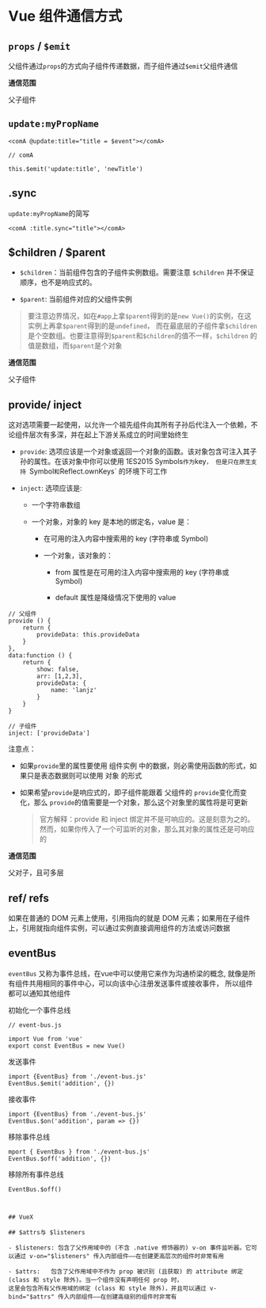 # Vue 组件通信方式

## `props` / `$emit `

父组件通过`props`的方式向子组件传递数据，而子组件通过`$emit`父组件通信

**通信范围**

父子组件

## `update:myPropName`

```
<comA @update:title="title = $event"></comA>
```  

```
// comA

this.$emit('update:title', 'newTitle')
```      

## .sync

`update:myPropName`的简写

```
<comA :title.sync="title"></comA>
```

## $children / $parent

- `$children`：当前组件包含的子组件实例数组。需要注意 `$children` 并不保证顺序，也不是响应式的。

- `$parent`: 当前组件对应的父组件实例

> 要注意边界情况，如在`#app`上拿`$parent`得到的是`new Vue()`的实例，在这实例上再拿`$parent`得到的是`undefined`，
> 而在最底层的子组件拿`$children`是个空数组。也要注意得到`$parent`和`$children`的值不一样，`$children` 的值是数组，而`$parent`是个对象

**通信范围**
 
父子组件

## provide/ inject

这对选项需要一起使用，以允许一个祖先组件向其所有子孙后代注入一个依赖，不论组件层次有多深，并在起上下游关系成立的时间里始终生

- `provide`: 选项应该是一个对象或返回一个对象的函数。该对象包含可注入其子孙的属性。在该对象中你可以使用 1ES2015 Symbols` 作为 `key`，
  但是只在原生支持 `Symbol` 和 `Reflect.ownKeys` 的环境下可工作
  
- `inject`: 选项应该是:

  - 一个字符串数组
  
  - 一个对象，对象的 key 是本地的绑定名，value 是：
  
    - 在可用的注入内容中搜索用的 key (字符串或 Symbol)
    
    - 一个对象，该对象的：
    
      - from 属性是在可用的注入内容中搜索用的 key (字符串或 Symbol)
      
      - default 属性是降级情况下使用的 value
      
```
// 父组件
provide () {
    return {
        provideData: this.provideData
    }
},
data:function () {
    return {
        show: false,
        arr: [1,2,3],
        provideData: {
            name: 'lanjz'
        }
    }
}
```
```
// 子组件
inject: ['provideData']
```

注意点：

- 如果`provide`里的属性要使用 组件实例 中的数据，则必需使用函数的形式，如果只是表态数据则可以使用 对象 的形式

- 如果希望`provide`是响应式的，即子组件能跟着 父组件的 `provide`变化而变化，那么 `provide`的值需要是一个对象，那么这个对象里的属性将是可更新
  > 官方解释：provide 和 inject 绑定并不是可响应的。这是刻意为之的。然而，如果你传入了一个可监听的对象，那么其对象的属性还是可响应的

**通信范围**
 
父对子，且可多层

## ref/ refs

如果在普通的 DOM 元素上使用，引用指向的就是 DOM 元素；如果用在子组件上，引用就指向组件实例，可以通过实例直接调用组件的方法或访问数据

## eventBus

`eventBus` 又称为事件总线，在vue中可以使用它来作为沟通桥梁的概念, 就像是所有组件共用相同的事件中心，可以向该中心注册发送事件或接收事件， 所以组件都可以通知其他组件

初始化一个事件总线
```
// event-bus.js

import Vue from 'vue'
export const EventBus = new Vue()
```

发送事件
```
import {EventBus} from './event-bus.js'
EventBus.$emit('addition', {})
```

接收事件
```
import {EventBus} from './event-bus.js'
EventBus.$on('addition', param => {})
```                

移除事件总线

```
mport { EventBus } from './event-bus.js'
EventBus.$off('addition', {})
```        

移除所有事件总线

```
EventBus.$off()
```

````


## VueX

## $attrs与 $listeners

- $listeners: 包含了父作用域中的 (不含 .native 修饰器的) v-on 事件监听器。它可以通过 v-on="$listeners" 传入内部组件——在创建更高层次的组件时非常有用

- $attrs:   包含了父作用域中不作为 prop 被识别 (且获取) 的 attribute 绑定 (class 和 style 除外)。当一个组件没有声明任何 prop 时，
这里会包含所有父作用域的绑定 (class 和 style 除外)，并且可以通过 v-bind="$attrs" 传入内部组件——在创建高级别的组件时非常有


